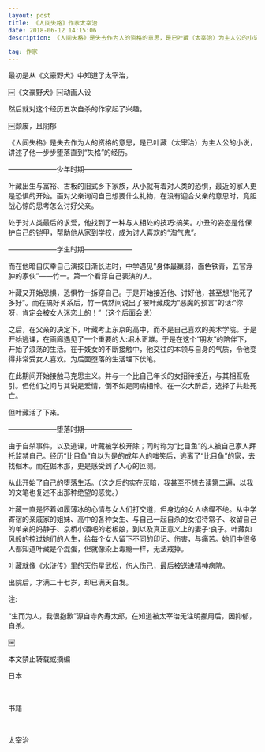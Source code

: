 ```yaml
---
layout: post
title: 《人间失格》作家太宰治
date: 2018-06-12 14:15:06 
description: 《人间失格》是失去作为人的资格的意思，是已叶藏（太宰治）为主人公的小说，讲述了他一步步堕落直到“失格”的经历。

tag: 作家
---
```


最初是从《文豪野犬》中知道了太宰治，

￼《文豪野犬》￼动画人设

然后就对这个经历五次自杀的作家起了兴趣。

￼颓废，且阴郁

《人间失格》是失去作为人的资格的意思，是已叶藏（太宰治）为主人公的小说，讲述了他一步步堕落直到“失格”的经历。

———————少年时期———————

叶藏出生与富裕、古板的旧式乡下家族，从小就有着对人类的恐惧，最近的家人更是恐惧的开始。面对父亲询问自己想要什么礼物，在没有迎合父亲的意思时，竟胆战心惊的思考怎么讨好父亲。

处于对人类最后的求爱，他找到了一种与人相处的技巧:搞笑。小丑的姿态是他保护自己的铠甲，帮助他从家到学校，成为讨人喜欢的“淘气鬼”。

———————学生时期———————

而在他暗自庆幸自己演技日渐长进时，中学遇见“身体最羸弱，面色铁青，五官浮肿的家伙”——竹一。第一个看穿自己表演的人。

叶藏又开始恐惧，恐惧竹一拆穿自己。于是开始接近他、讨好他，甚至想“他死了多好”。而在搞好关系后，竹一偶然间说出了被叶藏成为“恶魔的预言”的话:“你呀，肯定会被女人迷恋上的！”（这个后面会说）

之后，在父亲的决定下，叶藏考上东京的高中，而不是自己喜欢的美术学院。于是开始逃课，在画廊遇见了一个重要的人:堀木正雄。于是在这个“朋友”的陪伴下，开始了浪荡的生活。在于妓女的不断接触中，他交往的本领与自身的气质，令他变得非常受女人喜欢。为后面堕落的生活埋下伏笔。

在此期间开始接触马克思主义。并与一个比自己年长的女招待接近，与其相互吸引。但他们之间与其说是爱情，倒不如是同病相怜。在一次大醉后，选择了共赴死亡。

但叶藏活了下来。

———————堕落时期———————

由于自杀事件，以及逃课，叶藏被学校开除；同时称为“比目鱼”的人被自己家人拜托监禁自己。经历“比目鱼”自以为是的成年人的嗤笑后，逃离了“比目鱼”的家，去找倔木。而在倔木那，更是感受到了人心的叵测。

从此开始了自己的堕落生活。（这之后的实在灰暗，我甚至不想去读第二遍，以我的文笔也复述不出那种绝望的感觉。）

叶藏一直是怀着如履薄冰的心情与女人们打交道，但身边的女人络绎不绝。从中学寄宿的亲戚家的姐妹、高中的各种女生、与自己一起自杀的女招待常子、收留自己的单亲妈妈静子、京桥小酒吧的老板娘，到以及真正意义上的妻子:良子。叶藏如风般的掠过她们的人生，给每个女人留下不同的印记、伤害，与痛苦。她们中很多人都知道叶藏是个混蛋，但就像染上毒瘾一样，无法戒掉。

叶藏就像《水浒传》里的天伤星武松，伤人伤己，最后被送进精神病院。

出院后，才满二十七岁，却已满天白发。

注:

“生而为人，我很抱歉”源自寺內寿太郎，在知道被太宰治无注明挪用后，因抑郁，自杀。

￼


本文禁止转载或摘编

日本

 

书籍

 

太宰治
